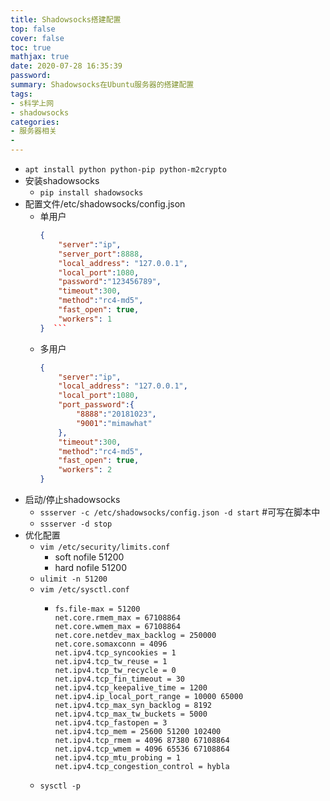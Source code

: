 ```yaml
---
title: Shadowsocks搭建配置
top: false
cover: false
toc: true
mathjax: true
date: 2020-07-28 16:35:39
password: 
summary: Shadowsocks在Ubuntu服务器的搭建配置
tags: 
- s科学上网
- shadowsocks
categories: 
- 服务器相关
- 
---
```


*   `apt install python python-pip python-m2crypto`
*   安装shadowsocks
    *   `pip install shadowsocks`
*   配置文件/etc/shadowsocks/config.json
    *   单用户  
    	```json
        {  
	        "server":"ip",  
	        "server_port":8888,  
	        "local_address": "127.0.0.1",  
	        "local_port":1080,  
	        "password":"123456789",  
	        "timeout":300,  
	        "method":"rc4-md5",  
	        "fast_open": true,  
	        "workers": 1  
        }  ```

    *   多用户 
        ```json
        {  
	        "server":"ip",  
	        "local_address": "127.0.0.1",  
	        "local_port":1080,  
	        "port_password":{  
		        "8888":"20181023",  
		        "9001":"mimawhat"  
        	},  
	        "timeout":300,  
	        "method":"rc4-md5",  
	        "fast_open": true,  
	        "workers": 2  
        }  
        ```
*   启动/停止shadowsocks
    *   `ssserver -c /etc/shadowsocks/config.json -d start`  \#可写在脚本中
    *   `ssserver -d stop`
*   优化配置
    *   `vim /etc/security/limits.conf`  
        * soft nofile 51200  
        * hard nofile 51200
    *   `ulimit -n 51200`
    *   `vim /etc/sysctl.conf`  
    	*   ```
	        fs.file-max = 51200  
	        net.core.rmem_max = 67108864  
	        net.core.wmem_max = 67108864  
	        net.core.netdev_max_backlog = 250000  
	        net.core.somaxconn = 4096  
	        net.ipv4.tcp_syncookies = 1  
	        net.ipv4.tcp_tw_reuse = 1  
	        net.ipv4.tcp_tw_recycle = 0  
	        net.ipv4.tcp_fin_timeout = 30  
	        net.ipv4.tcp_keepalive_time = 1200  
	        net.ipv4.ip_local_port_range = 10000 65000  
	        net.ipv4.tcp_max_syn_backlog = 8192  
	        net.ipv4.tcp_max_tw_buckets = 5000  
	        net.ipv4.tcp_fastopen = 3  
	        net.ipv4.tcp_mem = 25600 51200 102400  
	        net.ipv4.tcp_rmem = 4096 87380 67108864  
	        net.ipv4.tcp_wmem = 4096 65536 67108864  
	        net.ipv4.tcp_mtu_probing = 1  
	        net.ipv4.tcp_congestion_control = hybla
			```
    *   `sysctl -p`